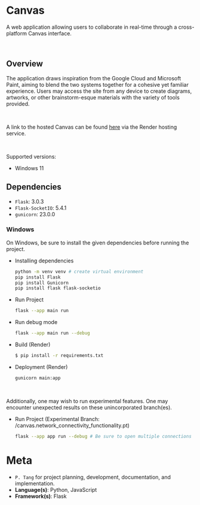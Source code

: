 # Canvas
A web application allowing users to collaborate in real-time through a cross-platform Canvas interface.

<br>

## Overview
The application draws inspiration from the Google Cloud and Microsoft Paint, aiming to blend the two systems together for a cohesive yet familiar experience. Users may access the site from any device to create diagrams, artworks, or other brainstorm-esque materials with the variety of tools provided.

<br>

A link to the hosted Canvas can be found [here](https://canvas-82fz.onrender.com) via the Render hosting service.

<br>

Supported versions:

- Windows 11

<!--
- Windows 10
-->

## Dependencies
- `Flask`: 3.0.3
- `Flask-SocketIO`: 5.4.1
- `gunicorn`: 23.0.0

### Windows
On Windows, be sure to install the given dependencies before running the project.

- Installing dependencies

  ```sh
  python -m venv venv # create virtual environment
  pip install Flask
  pip install Gunicorn
  pip install flask flask-socketio
  ```

- Run Project

  ```sh
  flask --app main run
  ```

- Run debug mode

  ```sh
  flask --app main run --debug
  ```

- Build (Render)
  
  ```sh
  $ pip install -r requirements.txt
  ```

- Deployment (Render)
  
  ```sh
  gunicorn main:app
  ```

<br>

Additionally, one may wish to run experimental features. One may encounter unexpected results on these unincorporated branch(es).

- Run Project (Experimental Branch: /canvas.network_connectivity_functionality.pt)
  ```sh
  flask --app app run --debug # Be sure to open multiple connections to the local host instead of additional terminal instances.
  ```


Meta
=======
- `P. Tang` for project planning, development, documentation, and implementation.
- **Language(s)**: Python, JavaScript
- **Framework(s)**: Flask